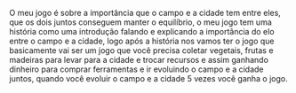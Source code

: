 O meu jogo é sobre a importância que o campo e a cidade tem entre eles, que os dois juntos conseguem manter o equilíbrio,
o meu jogo tem uma história como uma introdução falando e explicando a importância do elo entre o campo e a cidade, 
logo após a história nos vamos ter o jogo que basicamente vai ser um jogo que você precisa coletar vegetais, frutas e madeiras para levar para a cidade e trocar recursos
e assim ganhando dinheiro para comprar ferramentas e ir evoluindo o campo e a cidade juntos, quando você evoluir
o campo e a cidade 5 vezes você ganha o jogo.
